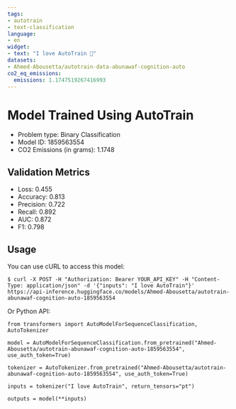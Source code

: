 ```yaml
---
tags:
- autotrain
- text-classification
language:
- en
widget:
- text: "I love AutoTrain 🤗"
datasets:
- Ahmed-Abousetta/autotrain-data-abunawaf-cognition-auto
co2_eq_emissions:
  emissions: 1.1747519267416993
---
```


# Model Trained Using AutoTrain

- Problem type: Binary Classification
- Model ID: 1859563554
- CO2 Emissions (in grams): 1.1748

## Validation Metrics

- Loss: 0.455
- Accuracy: 0.813
- Precision: 0.722
- Recall: 0.892
- AUC: 0.872
- F1: 0.798

## Usage

You can use cURL to access this model:

```
$ curl -X POST -H "Authorization: Bearer YOUR_API_KEY" -H "Content-Type: application/json" -d '{"inputs": "I love AutoTrain"}' https://api-inference.huggingface.co/models/Ahmed-Abousetta/autotrain-abunawaf-cognition-auto-1859563554
```

Or Python API:

```
from transformers import AutoModelForSequenceClassification, AutoTokenizer

model = AutoModelForSequenceClassification.from_pretrained("Ahmed-Abousetta/autotrain-abunawaf-cognition-auto-1859563554", use_auth_token=True)

tokenizer = AutoTokenizer.from_pretrained("Ahmed-Abousetta/autotrain-abunawaf-cognition-auto-1859563554", use_auth_token=True)

inputs = tokenizer("I love AutoTrain", return_tensors="pt")

outputs = model(**inputs)
```